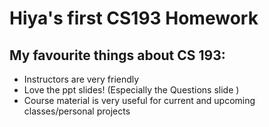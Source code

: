 # Hiya's first CS193 Homework

## My favourite things about CS 193:

- Instructors are very friendly
- Love the ppt slides! (Especially the Questions slide )
- Course material is very useful for current and upcoming classes/personal projects
